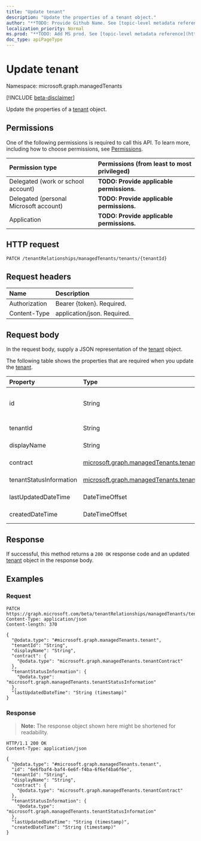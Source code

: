 ```yaml
---
title: "Update tenant"
description: "Update the properties of a tenant object."
author: "**TODO: Provide Github Name. See [topic-level metadata reference](https://msgo.azurewebsites.net/add/document/guidelines/metadata.html#topic-level-metadata)**"
localization_priority: Normal
ms.prod: "**TODO: Add MS prod. See [topic-level metadata reference](https://msgo.azurewebsites.net/add/document/guidelines/metadata.html#topic-level-metadata)**"
doc_type: apiPageType
---
```


# Update tenant
Namespace: microsoft.graph.managedTenants

[!INCLUDE [beta-disclaimer](../../includes/beta-disclaimer.md)]

Update the properties of a [tenant](../resources/managedtenants-tenant.md) object.

## Permissions
One of the following permissions is required to call this API. To learn more, including how to choose permissions, see [Permissions](/graph/permissions-reference).

|Permission type|Permissions (from least to most privileged)|
|:---|:---|
|Delegated (work or school account)|**TODO: Provide applicable permissions.**|
|Delegated (personal Microsoft account)|**TODO: Provide applicable permissions.**|
|Application|**TODO: Provide applicable permissions.**|

## HTTP request

<!-- {
  "blockType": "ignored"
}
-->
``` http
PATCH /tenantRelationships/managedTenants/tenants/{tenantId}
```

## Request headers
|Name|Description|
|:---|:---|
|Authorization|Bearer {token}. Required.|
|Content-Type|application/json. Required.|

## Request body
In the request body, supply a JSON representation of the [tenant](../resources/managedtenants-tenant.md) object.

The following table shows the properties that are required when you update the [tenant](../resources/managedtenants-tenant.md).

|Property|Type|Description|
|:---|:---|:---|
|id|String|**TODO: Add Description** Inherited from [entity](../resources/managedtenants-entity.md)|
|tenantId|String|**TODO: Add Description**|
|displayName|String|**TODO: Add Description**|
|contract|[microsoft.graph.managedTenants.tenantContract](../resources/managedtenants-tenantcontract.md)|**TODO: Add Description**|
|tenantStatusInformation|[microsoft.graph.managedTenants.tenantStatusInformation](../resources/managedtenants-tenantstatusinformation.md)|**TODO: Add Description**|
|lastUpdatedDateTime|DateTimeOffset|**TODO: Add Description**|
|createdDateTime|DateTimeOffset|**TODO: Add Description**|



## Response

If successful, this method returns a `200 OK` response code and an updated [tenant](../resources/managedtenants-tenant.md) object in the response body.

## Examples

### Request
<!-- {
  "blockType": "request",
  "name": "update_tenant"
}
-->
``` http
PATCH https://graph.microsoft.com/beta/tenantRelationships/managedTenants/tenants/{tenantId}
Content-Type: application/json
Content-length: 370

{
  "@odata.type": "#microsoft.graph.managedTenants.tenant",
  "tenantId": "String",
  "displayName": "String",
  "contract": {
    "@odata.type": "microsoft.graph.managedTenants.tenantContract"
  },
  "tenantStatusInformation": {
    "@odata.type": "microsoft.graph.managedTenants.tenantStatusInformation"
  },
  "lastUpdatedDateTime": "String (timestamp)"
}
```


### Response
>**Note:** The response object shown here might be shortened for readability.
<!-- {
  "blockType": "response",
  "truncated": true
}
-->
``` http
HTTP/1.1 200 OK
Content-Type: application/json

{
  "@odata.type": "#microsoft.graph.managedTenants.tenant",
  "id": "6e6fbaf4-baf4-6e6f-f4ba-6f6ef4ba6f6e",
  "tenantId": "String",
  "displayName": "String",
  "contract": {
    "@odata.type": "microsoft.graph.managedTenants.tenantContract"
  },
  "tenantStatusInformation": {
    "@odata.type": "microsoft.graph.managedTenants.tenantStatusInformation"
  },
  "lastUpdatedDateTime": "String (timestamp)",
  "createdDateTime": "String (timestamp)"
}
```

